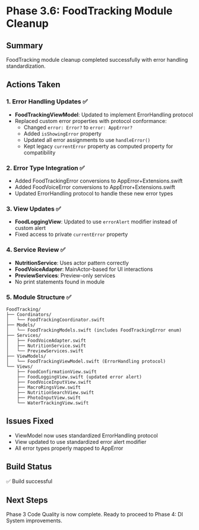 # Phase 3.6: FoodTracking Module Cleanup

## Summary
FoodTracking module cleanup completed successfully with error handling standardization.

## Actions Taken

### 1. Error Handling Updates ✅
- **FoodTrackingViewModel**: Updated to implement ErrorHandling protocol
- Replaced custom error properties with protocol conformance:
  - Changed `error: Error?` to `error: AppError?`
  - Added `isShowingError` property
  - Updated all error assignments to use `handleError()`
  - Kept legacy `currentError` property as computed property for compatibility

### 2. Error Type Integration ✅
- Added FoodTrackingError conversions to AppError+Extensions.swift
- Added FoodVoiceError conversions to AppError+Extensions.swift
- Updated ErrorHandling protocol to handle these new error types

### 3. View Updates ✅
- **FoodLoggingView**: Updated to use `errorAlert` modifier instead of custom alert
- Fixed access to private `currentError` property

### 4. Service Review ✅
- **NutritionService**: Uses actor pattern correctly
- **FoodVoiceAdapter**: MainActor-based for UI interactions
- **PreviewServices**: Preview-only services
- No print statements found in module

### 5. Module Structure ✅
```
FoodTracking/
├── Coordinators/
│   └── FoodTrackingCoordinator.swift
├── Models/
│   └── FoodTrackingModels.swift (includes FoodTrackingError enum)
├── Services/
│   ├── FoodVoiceAdapter.swift
│   ├── NutritionService.swift
│   └── PreviewServices.swift
├── ViewModels/
│   └── FoodTrackingViewModel.swift (ErrorHandling protocol)
└── Views/
    ├── FoodConfirmationView.swift
    ├── FoodLoggingView.swift (updated error alert)
    ├── FoodVoiceInputView.swift
    ├── MacroRingsView.swift
    ├── NutritionSearchView.swift
    ├── PhotoInputView.swift
    └── WaterTrackingView.swift
```

## Issues Fixed
- ViewModel now uses standardized ErrorHandling protocol
- View updated to use standardized error alert modifier
- All error types properly mapped to AppError

## Build Status
✅ Build successful

## Next Steps
Phase 3 Code Quality is now complete. Ready to proceed to Phase 4: DI System improvements.